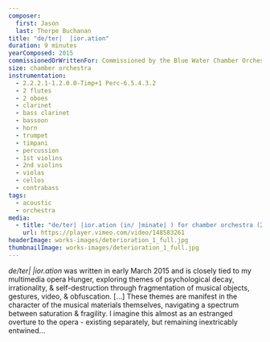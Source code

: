 ```yaml
---
composer:
  first: Jason
  last: Thorpe Buchanan
title: "de/ter|  |ior.ation"
duration: 9 minutes
yearComposed: 2015
commissionedOrWrittenFor: Commissioned by the Blue Water Chamber Orchestra as winner of Iron Composer 2014
size: chamber orchestra
instrumentation:
  - 2.2.2.1-1.2.0.0-Timp+1 Perc-6.5.4.3.2
  - 2 flutes
  - 2 oboes
  - clarinet
  - bass clarinet
  - bassoon
  - horn
  - trumpet
  - timpani
  - percussion
  - 1st violins
  - 2nd violins
  - violas
  - cellos
  - contrabass
tags:
  - acoustic
  - orchestra
media:
  - title: "de/ter| |ior.ation (in/ |minate| ) for chamber orchestra (2015) by Jason Thorpe Buchanan"
    url: https://player.vimeo.com/video/148583261
headerImage: works-images/deterioration_1_full.jpg
thumbnailImage: works-images/deterioration_1_full.jpg
---
```


<em>de/ter|       |ior.ation</em> was written in early March 2015 and is closely tied to my multimedia opera Hunger, exploring themes of psychological decay, irrationality, & self-destruction through fragmentation of musical objects, gestures, video, & obfuscation. [...] These themes are manifest in the character of the musical materials themselves, navigating a spectrum between saturation & fragility. I imagine this almost as an estranged overture to the opera - existing separately, but remaining inextricably entwined...
